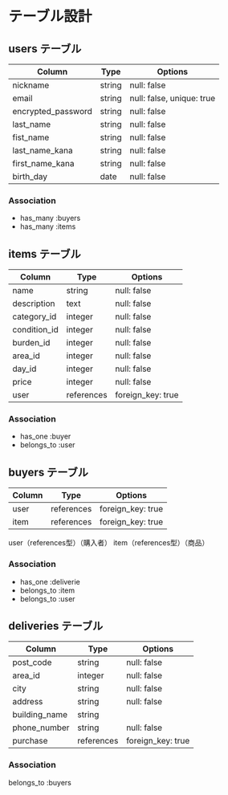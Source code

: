 # テーブル設計


## users テーブル
|     Column        |    Type   |           Options           |
| ----------------- | --------- | --------------------------- |
| nickname          | string    | null: false                 |
| email             | string    | null: false, unique: true   |
| encrypted_password| string    | null: false                 |
| last_name         | string    | null: false                 |
| fist_name         | string    | null: false                 |
| last_name_kana    | string    | null: false                 |
| first_name_kana   | string    | null: false                 |
| birth_day         | date      | null: false                 |
 
### Association
- has_many :buyers
- has_many :items

## items テーブル

|    Column      |    Type     |      Options       |
| -------------- | ----------- | ------------------ |
| name           | string      | null: false        |
| description    | text        | null: false        |  
| category_id    | integer     | null: false        |
| condition_id   | integer     | null: false        |
| burden_id      | integer     | null: false        |
| area_id        | integer     | null: false        |
| day_id         | integer     | null: false        |
| price          | integer     | null: false        |
| user           | references  | foreign_key: true  |

### Association
- has_one :buyer
- belongs_to :user


## buyers テーブル
|    Column      |    Type     |      Options       |
| -------------- | ----------  | ------------------ |
| user           | references  | foreign_key: true  |
| item           | references  | foreign_key: true  |

user（references型）（購入者）
item（references型）（商品）

### Association

- has_one :deliverie
- belongs_to :item
- belongs_to :user




## deliveries テーブル
|    Column      |    Type     |      Options       |
| -------------- | ----------- | ------------------ |
| post_code      | string      | null: false        |
| area_id     | integer     | null: false        |
| city           | string      | null: false        |
| address        | string      | null: false        |    
| building_name  | string      |                    |
| phone_number   | string      | null: false        |
| purchase       | references  | foreign_key: true  |

### Association
belongs_to :buyers


